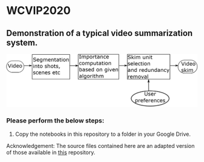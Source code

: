# WCVIP2020
## Demonstration of a typical video summarization system.

![BlockDiagram](DVSblockdiagram.jpg)

### Please perform the below steps:
1. Copy the notebooks in this repository to a folder in your Google Drive.

Acknowledgement: The source files contained here are an adapted version of those available in [this](https://github.com/YairShemer/ILS-SUMM) repository.
